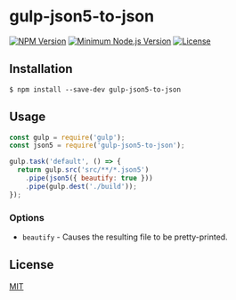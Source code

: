 # gulp-json5-to-json

[![NPM Version][npm-image]][npm-url]
[![Minimum Node.js Version][nodejs-image]][nodejs-url]
[![License][license-image]][license-url]

## Installation

```
$ npm install --save-dev gulp-json5-to-json
```

## Usage

```js
const gulp = require('gulp');
const json5 = require('gulp-json5-to-json');

gulp.task('default', () => {
  return gulp.src('src/**/*.json5')
    .pipe(json5({ beautify: true }))
    .pipe(gulp.dest('./build'));
});
```

### Options

- `beautify` - Causes the resulting file to be pretty-printed.

## License

[MIT](LICENSE)

[npm-image]: https://img.shields.io/npm/v/gulp-json5-to-json.svg?style=flat-square
[npm-url]: https://npmjs.org/package/gulp-json5-to-json
[nodejs-image]: https://img.shields.io/badge/Node.js-%3E%3D%206.0-669B64.svg?style=flat-square
[nodejs-url]: https://nodejs.org/
[license-image]: https://img.shields.io/github/license/miusuncle/gulp-json5-to-json.svg?style=flat-square
[license-url]: LICENSE
